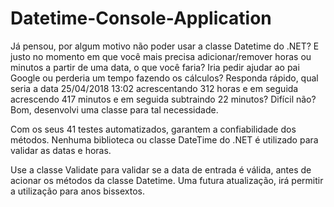 # Datetime-Console-Application
Já pensou, por algum motivo não poder usar a classe Datetime do .NET? E justo no momento em que você mais precisa adicionar/remover horas ou minutos a partir de uma data, o que você faria? Iria pedir ajudar ao pai Google ou perderia um tempo fazendo os cálculos? Responda rápido, qual seria a data 25/04/2018 13:02 acrescentando 312 horas e em seguida acrescendo 417 minutos e em seguida subtraindo 22 minutos? Difícil não? Bom, desenvolvi uma classe para tal necessidade. 

Com os seus 41 testes automatizados, garantem a confiabilidade dos métodos. Nenhuma biblioteca ou classe DateTime do .NET é utilizado para validar as datas e horas.

Use a classe Validate para validar se a data de entrada é válida, antes de acionar os métodos da classe Datetime. Uma futura atualização, irá permitir a utilização para anos bissextos.
